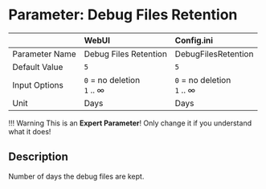 # Parameter: Debug Files Retention

|                   | WebUI               | Config.ini
|:---               |:---                 |:----
| Parameter Name    | Debug Files Retention | DebugFilesRetention
| Default Value     | `5`                 | `5`
| Input Options     | `0` = no deletion<br> `1` .. &infin; | `0` = no deletion<br> `1` .. &infin;
| Unit              | Days                | Days


!!! Warning
    This is an **Expert Parameter**! Only change it if you understand what it does!


## Description

Number of days the debug files are kept.
